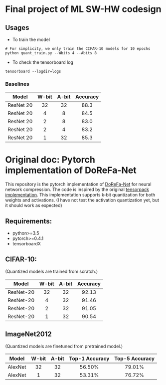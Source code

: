 # Final project of ML SW-HW codesign

## Usages

- To train the model 
```
# For simplicity, we only train the CIFAR-10 models for 10 epochs
python quant_train.py --Wbits 4 --Abits 8   
```

- To check the tensorboard log 
```
tensorboard --logdir=logs   
```

### Baselines

|   Model   | W-bit | A-bit | Accuracy |
|:---------:|:-----:|:-----:|:--------:|
| ResNet 20 |   32  |   32  |   88.3   |
| ResNet 20 |   4   |   8   |   84.5   |
| ResNet 20 |   2   |   8   |   83.0   |
| ResNet 20 |   2   |   4   |   83.2   |
| ResNet 20 |   1   |   32  |   85.3   |

# Original doc: Pytorch implementation of DoReFa-Net

This repository is the pytorch implementation of [DoReFa-Net](https://arxiv.org/pdf/1606.06160.pdf) for neural network compression. 
The code is inspired by the original [tensorpack implementation](https://github.com/tensorpack/tensorpack/tree/master/examples/DoReFa-Net).
This implementation supports k-bit quantization for both weights and activations.
(I have not test the activation quantization yet, but it should work as expected) 
 
## Requirements:
- python>=3.5
- pytorch>=0.4.1
- tensorboardX


## CIFAR-10:
(Quantized models are trained from scratch.)

Model|W-bit|A-bit|Accuracy
:---:|:---:|:---:|:---:
ResNet-20|32|32|92.13
ResNet-20|4|32|91.46
ResNet-20|2|32|91.05
ResNet-20|1|32|90.54

## ImageNet2012
(Quantized models are finetuned from pretrained model.)

Model|W-bit|A-bit|Top-1 Accuracy|Top-5 Accuracy
:---:|:---:|:---:|:---:|:---:
AlexNet|32|32|56.50%|79.01%
AlexNet|1|32|53.31%|76.72%

